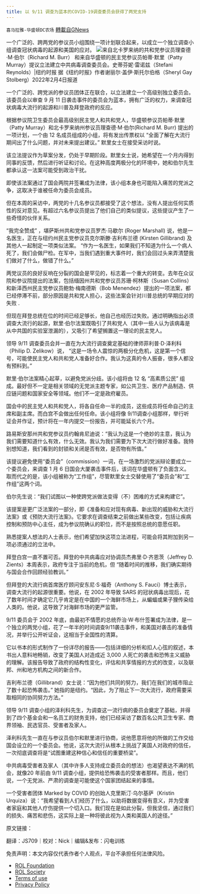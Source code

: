 ```yaml
---
title: 以 9/11 调查为蓝本的COVID-19调查委员会获得了两党支持
---
```

`喜马拉雅-华盛顿DC农场` [轉載自GNews](https://gnews.org/zh-hans/1964487/)

一个广泛的、跨两党的参议员小组围绕一项计划联合起来，以成立一个独立调查小组调查冠状病毒的起源和美国的应对。
![](https://assets.gnews.org/wp-content/uploads/2022/02/图片1-17.png)来自北卡罗来纳的共和党参议员理查德·M·伯尔（Richard M. Burr） 和来自华盛顿的民主党参议员帕蒂·默里（Patty Murray）提议立法建立中共病毒调查委员会。史蒂芬妮·雷诺兹（Stefani Reynolds）|纽约时报
据《纽约时报》作者谢丽尔·盖伊·斯托尔伯格（Sheryl Gay Stolberg）2022年2月4日报道

一个广泛的、跨党派的参议员团体正在联合，以立法建立一个高级别独立委员会。该委员会以审查 9 月 11 日袭击事件的委员会为蓝本，拥有广泛的权力，来调查冠状病毒大流行的起源和川普及拜登政府的反应。

根据参议院卫生委员会最高级别民主党人和共和党人，华盛顿参议员帕蒂·默里（Patty Murray）和北卡罗来纳州参议员理查德·M·伯尔(Richard M. Burr) 提出的一项计划，一个由 12 名成员组成的小组，将有发出传票权以 “全面了解在大流行期间出了什么问题，并对未来提出建议。” 默里女士在接受采访时说。

该立法提议作为草案分发，仍处于早期阶段。默里女士说，她希望在一个月内得到同事的反馈，然后进行听证和讨论。在这种高度两极分化的环境中，她和伯尔先生都承认这一法案可能受到政治干扰。

即使该法案通过了国会两院并签署成为法律，该小组本身也可能陷入痛苦的党派之争，这取决于谁被任命为委员会成员。

但在本周的采访中，两党的十几名参议员都接受了这个想法，没有人提出任何实质性的反对意见。有超过六名参议员提出了他们自己的类似提议，这些提议产生了一些奇怪的伙伴关系。

“我完全赞成” ，堪萨斯州共和党参议员罗杰·马歇尔 (Roger Marshall) 说，他是一名医生，正在与纽约州民主党参议员克尔斯滕·吉利布兰德 (Kirsten Gillibrand) 及其他人一起制定一项类似法案。 “作为一名医生，如果我们不知道为什么一个病人死了，我们会做尸检。在军中，当我们遇到重大事件时，我们会回过头来弄清楚我们做对了什么，做错了什么。”

两党议员的良好反响在分裂的国会是罕见的，标志着一个重大的转变。去年在众议院和参议院提出的法案，包括缅因州共和党参议员苏珊·柯林斯（Susan Collins）和新泽西州民主党参议员鲍勃·梅南德斯（Bob Menendez）提出的一项法案，都已经停滞不前，部分原因是共和党人担心，这些法案会针对川普总统的早期应对的失败 .

但现在拜登总统在位的时间已经足够长，他自己也经历过失败。通过明确指出必须调查大流行的起源，默里·伯尔法案既吸引了共和党人（其中一些人认为该病毒是从中共国的实验室泄漏的），又吸引了希望搁置这一理论的民主党人。

领导 9/11 调查委员会并一直在为大流行调查奠定基础的律师菲利普·D·泽利科（Philip D. Zelikow）说， “这是一场令人震惊的两极分化危机，这是第一个信号，可能使民主党人和共和党人准备好合作。我认为这真的令人振奋，很多人都没有预料到。”

默里·伯尔法案精心起草，以避免党派分歧。该小组将由 12 名 “高素质公民” 组成。最好但不一定是相关领域的无党派主题专家，如公共卫生、医疗产品制造、供应链问题和国家安全等领域。他们不一定是政府雇员。

国会中的民主党人和共和党人，将各自任命一半的成员，这些成员将任命自己的主席和副主席。而白宫不会做出任何任命。该小组将像 9/11调查小组那样，举行听证会并作证，预计将在一年内提交一份报告，并可能延长六个月。

路易斯安那州共和党参议员约翰肯尼迪说：“我认为这是一个绝妙的主意，我认为我们需要知道什么有效，什么无效。我认为我们需要为下次大流行做好准备。我特别想知道，我们看到的封锁和关闭是否有效，是否物有所值。”

该提议避免使用“委员会”（commission）一词，在一场激烈的党派辩论要成立一个委员会，来调查 1 月 6 日国会大厦袭击事件后，该词在华盛顿有了负面含义。取而代之的是，该小组被称为“工作组”，尽管默里女士交替使用了“委员会”和“工作组”这两个词。

伯尔先生说：“我们试图以一种使跨党派做法变得（不）困难的方式来构建它”。

该提案是更广泛法案的一部分，即《准备和应对现有病毒、新出现的威胁和大流行法案》或《预防大流行法案》。它要求在调查结束之前做出某些改变，包括让疾病控制和预防中心主任，成为参议院确认的职位，而不是按照总统的意愿任职。

熟悉提案人想法的人士表示，他们希望加快这项立法进程，可能会将其附加到另一项必须通过的立法中。

拜登白宫一直不置可否。拜登的中共病毒应对协调员杰弗里·D·齐恩茨（Jeffrey D. Zients）本周表示，政府专注于当前的危机，但 “随着时间的推移，我们确实期待与国会合作回顾经验教训。”

但拜登的大流行病首席医疗顾问安东尼·S·福奇（Anthony S. Fauci）博士表示，调查大流行的起源很重要。他说，在 2002 年导致 SARS 的冠状病毒出现后，花了数年时间才确定它几乎肯定是在中国的一个海鲜市场上，从蝙蝠或果子狸传染给人类的。他说，这导致了对海鲜市场的更严监管。

9/11 委员会于 2002 年底，由最初不情愿的总统乔治·W·布什签署成为法律，是一个独立的两党小组，花了一年半的时间调查9/11袭击事件，和美国对袭击的准备情况，并举行公开听证会，这相当于全国性的清算。

它以书本的形式制作了一份详尽的报告——包括详细的分析和扣人心弦的叙述，本书出人意料地畅销，改变了美国人对造成近 3,000 人死亡的袭击和恐怖主义威胁的理解。该报告导致了政府的结构性变化，评估和共享情报的方式的改变，以及联邦、州和地方机构之间的新合作。

吉利布兰德（Gillibrand）女士说：“因为他们共同的努力，我们在我们的城市阻止了数十起恐怖袭击。” 她指的是纽约。“因此，为了阻止下一次大流行，政府需要采取相同的协同努力方法。”

领导 9/11 调查小组的泽利科先生，为调查这一流行病的委员会奠定了基础，并得到了四个基金会和一名员工的财务支持，他们已经采访了数百名公共卫生专家、商界领袖、民选官员、受害者及家人。

泽利科先生一直在与参议员伯尔和默里进行协商，说他愿意将他的所做的工作交给国会设立的一个委员会。他说，这次大流行从根本上挑战了美国人对政府的信任，一次彻底调查将是“试图重建这种信心和信任的重要桥梁”。

中共病毒受害者及家人（其中许多人支持成立委员会的想法）也渴望表达不满的机会，就像20 年前由 9/11 调查小组，提供给恐怖袭击的受害者那样。而且，他们说，一个无党派、严肃的调查是可能使这个国家团结起来的事情。

一个受害者团体 Marked by COVID 的创始人克里斯汀·乌尔基萨（Kristin Urquiza）说：“我希望看到人们经历了什么，以助将数据变得有意义，并为受害者家庭和其他人疗伤提供一个切入口。我们现在是如此分裂，但我坚信，通过我们的损失、痛苦和悲伤，这实际上是一种将彼此视为人类和美国人的途径。”

原文链接：











翻译：JS709｜校对：Nick｜编辑&发布：闪电训练



 

免责声明：本文内容仅代表作者个人观点，平台不承担任何法律风险。

- [ROL Foundation](https://rolfoundation.org/)
- [ROL Society](https://rolsociety.org/)
- [Terms of use](https://gnews.org/terms-of-use-3/)
- [Privacy Policy](https://gnews.org/privacy-policy/)
